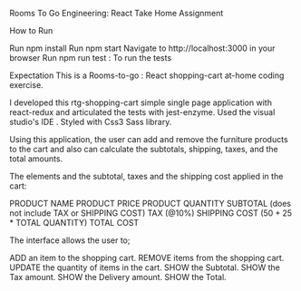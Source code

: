 Rooms To Go Engineering: React Take Home Assignment

How to Run

Run npm install
Run npm start
Navigate to http://localhost:3000 in your browser
Run npm run test : To run the tests

Expectation
This is a Rooms-to-go : React shopping-cart at-home coding exercise.

I developed this rtg-shopping-cart simple single page application with react-redux and articulated the tests with jest-enzyme.
Used the visual studio's IDE .
Styled with Css3 Sass library.

Using this application, the user can add and remove the furniture products to the cart and also can calculate the subtotals, shipping, taxes, and the total amounts.

The elements and the subtotal, taxes and the shipping cost applied in the cart:

PRODUCT NAME
PRODUCT PRICE
PRODUCT QUANTITY
SUBTOTAL (does not include TAX or SHIPPING COST)
TAX (@10%)
SHIPPING COST ($50 + 2%) - ($5 \* TOTAL QUANTITY)
TOTAL COST

The interface allows the user to;

ADD an item to the shopping cart.
REMOVE items from the shopping cart.
UPDATE the quantity of items in the cart.
SHOW the Subtotal.
SHOW the Tax amount.
SHOW the Delivery amount.
SHOW the Total.
